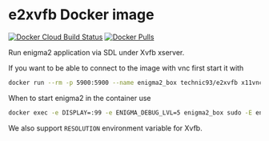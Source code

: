 # e2xvfb Docker image

[![Docker Cloud Build Status](https://img.shields.io/docker/cloud/build/technic93/e2xvfb.svg)](https://cloud.docker.com/repository/docker/technic93/e2xvfb/builds)
[![Docker Pulls](https://img.shields.io/docker/pulls/technic93/e2xvfb.svg)](https://hub.docker.com/r/technic93/e2xvfb)

Run enigma2 application via SDL under Xvfb xserver.

If you want to be able to connect to the image with vnc first start it with
```bash
docker run --rm -p 5900:5900 --name enigma2_box technic93/e2xvfb x11vnc -forever
```
When to start enigma2 in the container use
```bash
docker exec -e DISPLAY=:99 -e ENIGMA_DEBUG_LVL=5 enigma2_box sudo -E enigma2
```
We also support `RESOLUTION` environment variable for Xvfb.
